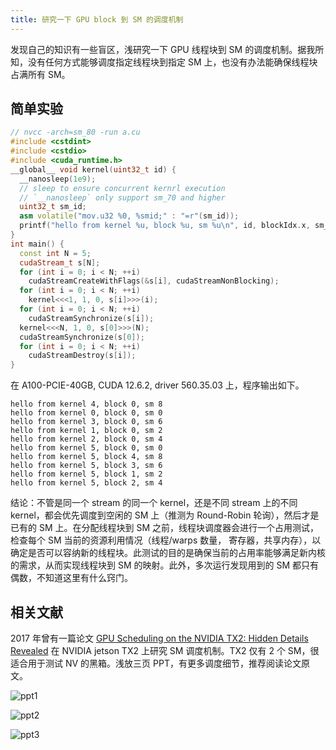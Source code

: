 ```yaml
---
title: 研究一下 GPU block 到 SM 的调度机制
---
```


发现自己的知识有一些盲区，浅研究一下 GPU 线程块到 SM 的调度机制。据我所知，没有任何方式能够调度指定线程块到指定 SM 上，也没有办法能确保线程块占满所有 SM。

## 简单实验

```cpp
// nvcc -arch=sm_80 -run a.cu
#include <cstdint>
#include <cstdio>
#include <cuda_runtime.h>
__global__ void kernel(uint32_t id) {
  __nanosleep(1e9);
  // sleep to ensure concurrent kernrl execution
  // `__nanosleep` only support sm_70 and higher
  uint32_t sm_id;
  asm volatile("mov.u32 %0, %smid;" : "=r"(sm_id));
  printf("hello from kernel %u, block %u, sm %u\n", id, blockIdx.x, sm_id);
}
int main() {
  const int N = 5;
  cudaStream_t s[N];
  for (int i = 0; i < N; ++i)
    cudaStreamCreateWithFlags(&s[i], cudaStreamNonBlocking);
  for (int i = 0; i < N; ++i)
    kernel<<<1, 1, 0, s[i]>>>(i);
  for (int i = 0; i < N; ++i)
    cudaStreamSynchronize(s[i]);
  kernel<<<N, 1, 0, s[0]>>>(N);
  cudaStreamSynchronize(s[0]);
  for (int i = 0; i < N; ++i)
    cudaStreamDestroy(s[i]);
}
```

在 A100-PCIE-40GB, CUDA 12.6.2, driver 560.35.03 上，程序输出如下。

```shell
hello from kernel 4, block 0, sm 8
hello from kernel 0, block 0, sm 0
hello from kernel 3, block 0, sm 6
hello from kernel 1, block 0, sm 2
hello from kernel 2, block 0, sm 4
hello from kernel 5, block 0, sm 0
hello from kernel 5, block 4, sm 8
hello from kernel 5, block 3, sm 6
hello from kernel 5, block 1, sm 2
hello from kernel 5, block 2, sm 4
```

结论：不管是同一个 stream 的同一个 kernel，还是不同 stream 上的不同 kernel，都会优先调度到空闲的 SM 上（推测为 Round-Robin 轮询），然后才是已有的 SM 上。在分配线程块到 SM 之前，线程块调度器会进行一个占用测试，检查每个 SM 当前的资源利用情况（线程/warps 数量， 寄存器，共享内存），以确定是否可以容纳新的线程块。此测试的目的是确保当前的占用率能够满足新内核的需求，从而实现线程块到 SM 的映射。此外，多次运行发现用到的 SM 都只有偶数，不知道这里有什么窍门。

## 相关文献

2017 年曾有一篇论文 [GPU Scheduling on the NVIDIA TX2: Hidden Details Revealed](https://ieeexplore.ieee.org/document/8277284) 在 NVIDIA jetson TX2 上研究 SM 调度机制。TX2 仅有 2 个 SM，很适合用于测试 NV 的黑箱。浅放三页 PPT，有更多调度细节，推荐阅读论文原文。

![ppt1](https://Mizuno-Ai.wu-kan.cn/assets/image/2025/03/09/1.webp)

![ppt2](https://Mizuno-Ai.wu-kan.cn/assets/image/2025/03/09/2.webp)

![ppt3](https://Mizuno-Ai.wu-kan.cn/assets/image/2025/03/09/3.webp)